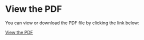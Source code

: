# View the PDF

You can view or download the PDF file by clicking the link below:

[View the PDF](https://cdn.intra.42.fr/pdf/pdf/109745/en.subject.pdf)